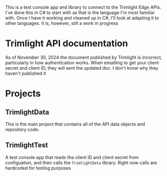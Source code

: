 This is a test console app and library to connect to the Trimlight Edge APIs. I've done this in C# to start with as that is the language I'm most familiar with. Once I have it working and cleaned up in C#, I'll look at adapting it to other languages. It is, however, still a work in progress

# Trimlight API documentation
As of November 30, 2024 the document published by Trimlight is incorrect, particularly in how authentication works. When emailling to get your client secret and client ID, they will sent the updated doc. I don't know why they haven't published it

# Projects

## TrimlightData
This is the main project that contains all of the API data objects and repository code. 

## TrimlightTest
A test console app that reads the client ID and client secret from configuation, and then calls the `TrimlightData` library. Right now calls are hardcoded for testing purposes